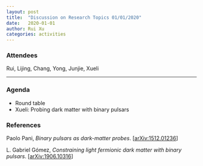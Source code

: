 ```yaml
---
layout: post
title:  "Discussion on Research Topics 01/01/2020"
date:   2020-01-01
author: Rui Xu
categories: activities
---
```



### Attendees

Rui, Lijing, Chang, Yong, Junjie, Xueli

---

### Agenda

- Round table
- Xueli: Probing dark matter with binary pulsars

### References

Paolo Pani, *Binary pulsars as dark-matter probes*. [[arXiv:1512.01236](https://arxiv.org/abs/1512.01236)] 

L. Gabriel Gómez, *Constraining light fermionic dark matter with binary pulsars*. [[arXiv:1906.10316](https://arxiv.org/abs/1906.10316)]


